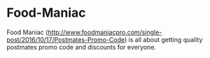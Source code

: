 # Food-Maniac
Food Maniac (http://www.foodmaniacpro.com/single-post/2016/10/17/Postmates-Promo-Code) is all about getting quality postmates promo code and discounts for everyone.
